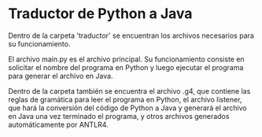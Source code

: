 # Traductor de Python a Java

Dentro de la carpeta 'traductor' se encuentran los archivos necesarios para su funcionamiento.

El archivo main.py es el archivo principal. Su funcionamiento consiste en solicitar el nombre del programa en Python y luego ejecutar el programa para generar el archivo en Java.

Dentro de la carpeta también se encuentra el archivo .g4, que contiene las reglas de gramática para leer el programa en Python, el archivo listener, que hará la conversión del código de Python a Java y generará el archivo en Java una vez terminado el programa, y otros archivos generados automáticamente por ANTLR4.

